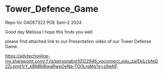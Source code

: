 # Tower_Defence_Game
Repo for GADE7322 POE Sem-2 2024


Good day Melissa 
I hope this finds you well.

please find attached link to our Presentation video of our Tower Defense Game.

https://advtechonline-my.sharepoint.com/:f:/g/personal/st10122946_vgconnect_edu_za/EkiLcbfeQ2ZLpmit1rY_kBMBjlBwaRwpOeNa-TOj1LrgMg?e=z9eAIF

